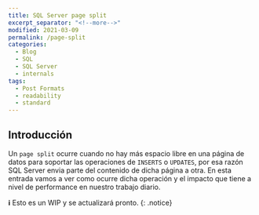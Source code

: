 ```yaml
---
title: SQL Server page split
excerpt_separator: "<!--more-->"
modified: 2021-03-09
permalink: /page-split
categories:
  - Blog
  - SQL
  - SQL Server
  - internals
tags:
  - Post Formats
  - readability
  - standard
---
```


## Introducción
Un `page split` ocurre cuando no hay más espacio libre en una página de datos para soportar las operaciones de `INSERTS` o `UPDATES`, por esa razón SQL Server envia parte del contenido de dicha página a otra. En esta entrada vamos a ver como ocurre dicha operación y el impacto que tiene a nivel de performance en nuestro trabajo diario. 
<!--more-->

**:information_source:** 
Esto es un WIP y se actualizará pronto.
{: .notice}